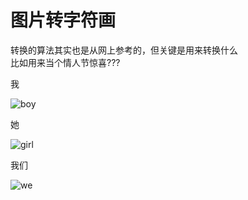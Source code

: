 # 图片转字符画  
转换的算法其实也是从网上参考的，但关键是用来转换什么  
比如用来当个情人节惊喜???  

我  

![boy](https://github.com/chenjiandongx/toys/blob/master/imgparse/images/boy.jpg)

她  

![girl](https://github.com/chenjiandongx/toys/blob/master/imgparse/images/girl.jpg)  

我们  

![we](https://github.com/chenjiandongx/toys/blob/master/imgparse/images/we.png) 
